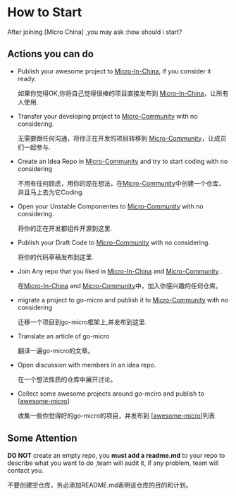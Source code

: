 # How to Start

After joining [Micro China] ,you may ask :how should i start?

## Actions you can do

+ Publish your awesome project to [Micro-In-China](https://github.com/micro-in-cn), if you consider it ready.

    如果你觉得OK,你将自己觉得很棒的项目直接发布到 [Micro-In-China](https://github.com/micro-in-cn)，让所有人使用.

+ Transfer your developing project to [Micro-Community](https://github.com/micro-community) with no considering. 

    无需要跟任何沟通，将你正在开发的项目转移到 [Micro-Community](https://github.com/micro-community)，让成员们一起参与.

+ Create an Idea Repo in [Micro-Community](https://github.com/micro-community) and try to start coding with no considering

    不用有任何顾虑，用你的现在想法，在[Micro-Community](https://github.com/micro-community)中创建一个仓库，并且马上去为它Coding.

+ Open your Unstable Componentes to [Micro-Community](https://github.com/micro-community) with no considering.

    将你的正在开发都组件开源到这里.


+ Publish your Draft Code to [Micro-Community](https://github.com/micro-community) with no considering.

    将你的代码草稿发布到这里.

+ Join Any repo that you liked in [Micro-In-China](https://github.com/micro-in-cn) and [Micro-Community](https://github.com/micro-community)  .

    在[Micro-In-China](https://github.com/micro-in-cn) and [Micro-Community](https://github.com/micro-community)中，加入你感兴趣的任何仓库。
    
+ migrate a project to go-micro and publish it to  [Micro-Community](https://github.com/micro-community) with no considering
    
    迁移一个项目到go-micro框架上,并发布到这里.
    
+ Translate an article of go-micro

    翻译一遍go-micro的文章。
    
+ Open discussion with members in an idea repo.

    在一个想法性质的仓库中展开讨论。

+ Collect some awesome projects around go-mciro  and publish to [[awesome-micro](https://github.com/micro-community/awesome-micro)]
    
    收集一些你觉得好的go-micro的项目，并发布到 [[awesome-micro](https://github.com/micro-community/awesome-micro)]列表


## Some Attention

**DO NOT** create an empty repo, you **must add a readme.md** to your repo to describe what you want to do ,team will audit it, if any problem, team will contact you.

不要创建空仓库，务必添加README.md表明该仓库的目的和计划。
